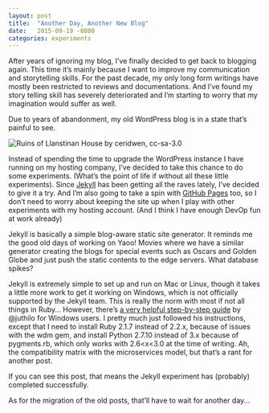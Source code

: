 ```yaml
---
layout: post
title:  "Another Day, Another New Blog"
date:   2015-09-19 -0800
categories: experiments
---
```

After years of ignoring my blog, I’ve finally decided to get back to blogging again. This time it’s mainly because I want to improve my communication and storytelling skills. For the past decade, my only long form writings have mostly been restricted to reviews and documentations. And I’ve found my story telling skill has severely deteriorated and I’m starting to worry that my imagination would suffer as well. 

Due to years of abandonment, my old WordPress blog is in a state that’s painful to see.

![Ruins of Llanstinan House by ceridwen, cc-sa-3.0]({{site.url}}/images/ruins-of-llanstinan-house.jpg)

Instead of spending the time to upgrade the WordPress instance I have running on my hosting company, I’ve decided to take this chance to do some experiments. (What’s the point of life if without all these little experiments). Since [Jekyll](http://jekyllrb.com/) has been getting all the raves lately, I’ve decided to give it a try. And I’m also going to take a spin with [GitHub Pages](https://pages.github.com/) too, so I don’t need to worry about keeping the site up when I play with other experiments with my hosting account. (And I think I have enough DevOp fun at work already)

Jekyll is basically a simple blog-aware static site generator. It reminds me the good old days of working on Yaoo! Movies where we have a similar generator creating the blogs for special events such as Oscars and Golden Globe and just push the static contents to the edge servers. What database spikes?

Jekyll is extremely simple to set up and run on Mac or Linux, though it takes a little more work to get it working on Windows, which is not officially supported by the Jekyll team. This is really the norm with most if not all things in Ruby… However, there’s [a very helpful step-by-step guide](http://jekyll-windows.juthilo.com/) by @juthilo for Windows users. I pretty much just followed his instructions, except that I need to install Ruby 2.1.7 instead of 2.2.x, because of issues with the wdm gem, and install Python 2.7.10 instead of 3.x because of pygments.rb, which only works with 2.6<x<3.0 at the time of writing. Ah, the compatibility matrix with the microservices model, but that’s a rant for another post.

If you can see this post, that means the Jekyll experiment has (probably) completed successfully.

As for the migration of the old posts, that’ll have to wait for another day...